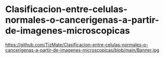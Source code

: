 # Clasificacion-entre-celulas-normales-o-cancerigenas-a-partir-de-imagenes-microscopicas

https://github.com/TizMate/Clasificacion-entre-celulas-normales-o-cancerigenas-a-partir-de-imagenes-microscopicas/blob/main/Banner.jpg


